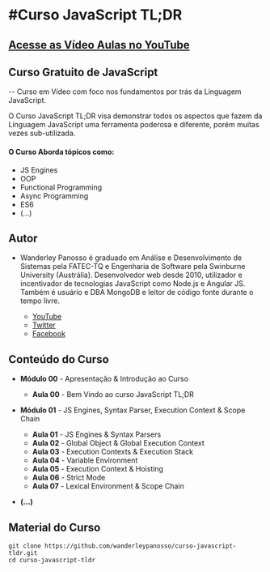 #Curso JavaScript TL;DR
===========

[Acesse as Vídeo Aulas no YouTube](http://bit.ly/YoutubeWanderleyPanosso "YouTube")
----

Curso Gratuito de JavaScript
----
-- Curso em Vídeo com foco nos fundamentos por trás da Linguagem JavaScript.

O Curso JavaScript TL;DR visa demonstrar todos os aspectos que fazem da Linguagem JavaScript uma ferramenta poderosa e diferente, porém muitas vezes sub-utilizada.

#### O Curso Aborda tópicos como:
  * JS Engines
  * OOP
  * Functional Programming
  * Async Programming
  * ES6
  * (…)


Autor
----

* Wanderley Panosso é graduado em Análise e Desenvolvimento de Sistemas pela FATEC-TQ e Engenharia de Software pela Swinburne University (Austrália). Desenvolvedor web desde 2010, utilizador e incentivador de tecnologias JavaScript como Node.js e Angular JS. Também é usuário e DBA MongoDB e leitor de código fonte durante o tempo livre.

    * [YouTube](http://bit.ly/YoutubeWanderleyPanosso "YouTube")
    * [Twitter](http://bit.ly/TwitterWanderleyPanosso "Twitter")
    * [Facebook](http://bit.ly/FacebookWanderleyPanosso "Facebook")


Conteúdo do Curso
----

  * **Módulo 00** - Apresentação & Introdução ao Curso
    * **Aula 00** - Bem Vindo ao curso JavaScript TL;DR


  * **Módulo 01** - JS Engines, Syntax Parser, Execution Context & Scope Chain
    * **Aula 01** - JS Engines & Syntax Parsers
    * **Aula 02** - Global Object & Global Execution Context
    * **Aula 03** - Execution Contexts & Execution Stack
    * **Aula 04** - Variable Environment
    * **Aula 05** - Execution Context & Hoisting
    * **Aula 06** - Strict Mode
    * **Aula 07** - Lexical Environment & Scope Chain


  * **(...)**

Material do Curso
----

	git clone https://github.com/wanderleypanosso/curso-javascript-tldr.git
	cd curso-javascript-tldr
